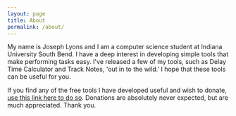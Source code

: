 ```yaml
---
layout: page
title: About
permalink: /about/
---
```


My name is Joseph Lyons and I am a computer science student at Indiana University South Bend.  I have a deep interest in developing simple tools that make performing tasks easy.  I've released a few of my tools, such as Delay Time Calculator and Track Notes, 'out in to the wild.'  I hope that these tools can be useful for you.

If you find any of the free tools I have developed useful and wish to donate, [use this link here to do so](https://www.paypal.me/JosephTimothyLyons/1).  Donations are absolutely never expected, but are much appreciated.  Thank you.
